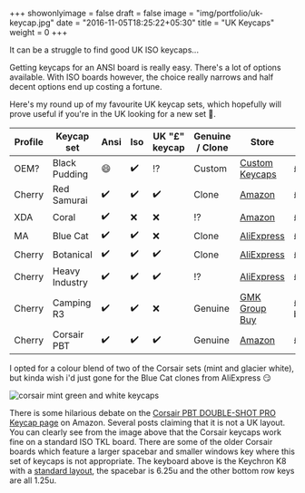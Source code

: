 +++
showonlyimage = false
draft = false
image = "img/portfolio/uk-keycap.jpg"
date = "2016-11-05T18:25:22+05:30"
title = "UK Keycaps"
weight = 0
+++

It can be a struggle to find good UK ISO keycaps...
<!--more-->
Getting keycaps for an ANSI board is really easy. There's a lot of options available.
With ISO boards however, the choice really narrows and half decent options end up costing a fortune.

Here's my round up of my favourite UK keycap sets, which hopefully will prove useful if you're in the UK looking for a new set 🙂.

Profile | Keycap set | Ansi | Iso | UK "£" keycap | Genuine / Clone | Store | Price
------- | ---------- | ---- | --- | ------------- | ------- | ----- | -----
OEM? | Black Pudding | :smile: | :heavy_check_mark: | ⁉️ | Custom | [Custom Keycaps](https://www.customkeycaps.co.uk/collections/iso/products/black-pudding-keycaps) | £24.99 + postage
Cherry | Red Samurai | :heavy_check_mark: | :heavy_check_mark: | :heavy_check_mark: | Clone | [Amazon](https://www.amazon.co.uk/Profile-Samurai-Keycaps-Mechanical-Keyboard/dp/B08XYQ25X4) | £49.99
XDA | Coral | :heavy_check_mark: | :x: | :x: | ⁉️ | [Amazon](https://www.amazon.co.uk/Keycaps-Sublimation-Japanese-Mechanical-Keyboard/dp/B08SR3HZHF) | £32.99
MA | Blue Cat | :heavy_check_mark: | :heavy_check_mark: | :x: | Clone | [AliExpress](https://www.aliexpress.com/item/1005002120809746.html?spm=a2g0s.8937460.0.0.a6312e0eLIxLvd) | £37.55 + vat
Cherry | Botanical | :heavy_check_mark: | :heavy_check_mark: | :heavy_check_mark: | Clone | [AliExpress](https://www.aliexpress.com/item/1005003126875203.html) | £34.87 + vat
Cherry | Heavy Industry | :heavy_check_mark: | :heavy_check_mark: | :heavy_check_mark: | ⁉️ | [AliExpress](https://www.aliexpress.com/item/1005003644819465.html?spm=a2g0s.8937460.0.0.ba602e0efD6LDk) | £24.16 + vat
Cherry | Camping R3 | :heavy_check_mark: | :heavy_check_mark: | :x: | Genuine | [GMK Group Buy](https://prototypist.net/collections/live-group-buys/products/group-buy-gmk-camping-r3) | £186 + shipping for base/novelties/spacebars.
Cherry | Corsair PBT | :heavy_check_mark: | :heavy_check_mark: | :heavy_check_mark: | Genuine | [Amazon](https://www.amazon.co.uk/gp/product/B097F11V9G) | £30

I opted for a colour blend of two of the Corsair sets (mint and glacier white), but kinda wish i'd just gone for the Blue Cat clones from AliExpress 😏

![corsair mint green and white keycaps](/assets/img/keyb-corsairblend.jpg)

There is some hilarious debate on the [Corsair PBT DOUBLE-SHOT PRO Keycap page](https://www.amazon.co.uk/gp/product/B097F11V9G) on Amazon. Several posts claiming that it is not a UK layout. You can clearly see from the image above that the Corsair keycaps work fine on a standard ISO TKL board. There are some of the older Corsair boards which feature a larger spacebar and smaller windows key where this set of keycaps is not appropriate.
The keyboard above is the Keychron K8 with a [standard layout](https://www.keychron.com/pages/keychron-k8-keyboard-keycaps-layout-and-keycap-size-hd-picture), the spacebar is 6.25u and the other bottom row keys are all 1.25u.